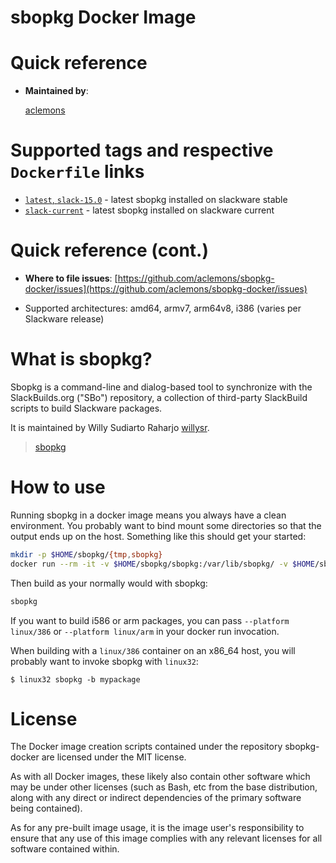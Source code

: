 # sbopkg Docker Image

# Quick reference

- **Maintained by**:

  [aclemons](https://github.com/aclemons)

# Supported tags and respective `Dockerfile` links

- [`latest`, `slack-15.0`](https://github.com/aclemons/sbopkg-docker/blob/master/15.0/Dockerfile) - latest sbopkg installed on slackware stable
- [`slack-current`](https://github.com/aclemons/sbopkg-docker/blob/master/current/Dockerfile) - latest sbopkg installed on slackware current

# Quick reference (cont.)

- **Where to file issues**:
  [https://github.com/aclemons/sbopkg-docker/issues](https://github.com/aclemons/sbopkg-docker/issues)

- Supported architectures:
  amd64, armv7, arm64v8, i386 (varies per Slackware release)

# What is sbopkg?

Sbopkg is a command-line and dialog-based tool to synchronize with the SlackBuilds.org ("SBo") repository, a collection of third-party SlackBuild scripts to build Slackware packages.

It is maintained by Willy Sudiarto Raharjo [willysr](https://github.com/willysr).

> [sbopkg](https://github.com/sbopkg/sbopkg)

# How to use

Running sbopkg in a docker image means you always have a clean environment. You probably want to bind mount some directories so that the output ends up on the host. Something like this should get your started:

```sh
mkdir -p $HOME/sbopkg/{tmp,sbopkg}
docker run --rm -it -v $HOME/sbopkg/sbopkg:/var/lib/sbopkg/ -v $HOME/sbopkg/tmp:/tmp aclemons/sbopkg
```

Then build as your normally would with sbopkg:

```sh
sbopkg
```

If you want to build i586 or arm packages, you can pass `--platform linux/386` or `--platform linux/arm` in your docker run invocation.

When building with a `linux/386` container on an x86\_64 host, you will probably want to invoke sbopkg with `linux32`:

    $ linux32 sbopkg -b mypackage

# License

The Docker image creation scripts contained under the repository sbopkg-docker are licensed under the MIT license.

As with all Docker images, these likely also contain other software which may be under other licenses (such as Bash, etc from the base distribution, along with any direct or indirect dependencies of the primary software being contained).

As for any pre-built image usage, it is the image user's responsibility to ensure that any use of this image complies with any relevant licenses for all software contained within.

